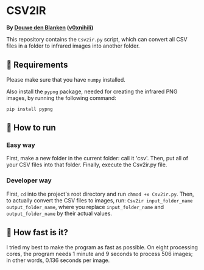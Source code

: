 # CSV2IR

**By [Douwe den Blanken](https://nl.linkedin.com/in/douwedenblanken) ([v0xnihili](https://github.com/V0XNIHILI/))**

This repository contains the `Csv2ir.py` script, which can convert all CSV files in a folder to
infrared images into another folder.

## 📃 Requirements

Please make sure that you have `numpy` installed.

Also install the `pypng` package, needed for creating the infrared PNG images, by running the
following command:

```
pip install pypng
```

## 🎯 How to run

### Easy way

First, make a new folder in the current folder: call it 'csv'. Then, put all of your CSV files into
that folder. Finally, execute the Csv2ir.py file.

### Developer way

First, `cd` into the project's root directory and run `chmod +x Csv2ir.py`. Then, to actually
convert the CSV files to images, run: `Csv2ir input_folder_name output_folder_name`, where you
replace `input_folder_name` and `output_folder_name` by their actual values.

## 🚀 How fast is it?

I tried my best to make the program as fast as possible. On eight processing cores, the program
needs 1 minute and 9 seconds to process 506 images; in other words, 0.136 seconds per image.
